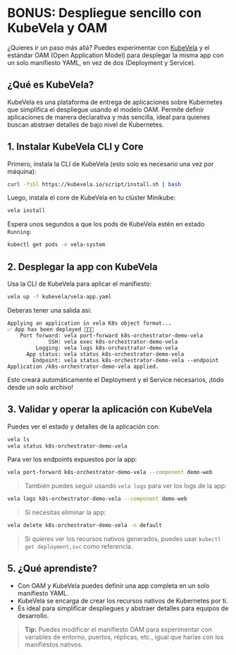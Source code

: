 
# BONUS: Despliegue sencillo con KubeVela y OAM

¿Quieres ir un paso más allá? Puedes experimentar con [KubeVela](https://kubevela.io/) y el estándar OAM (Open Application Model) para desplegar la misma app con un solo manifiesto YAML, en vez de dos (Deployment y Service).

## ¿Qué es KubeVela?

KubeVela es una plataforma de entrega de aplicaciones sobre Kubernetes que simplifica el despliegue usando el modelo OAM. Permite definir aplicaciones de manera declarativa y más sencilla, ideal para quienes buscan abstraer detalles de bajo nivel de Kubernetes.

## 1. Instalar KubeVela CLI y Core

Primero, instala la CLI de KubeVela (esto solo es necesario una vez por máquina):

```bash
curl -fsSl https://kubevela.io/script/install.sh | bash
```

Luego, instala el core de KubeVela en tu clúster Minikube:

```bash
vela install
```

Espera unos segundos a que los pods de KubeVela estén en estado `Running`:

```bash
kubectl get pods -n vela-system
```

## 2. Desplegar la app con KubeVela

Usa la CLI de KubeVela para aplicar el manifiesto:

```bash
vela up -f kubevela/vela-app.yaml
```

Deberas tener una salida asi:

```text
Applying an application in vela K8s object format...
✅ App has been deployed 🚀🚀🚀
    Port forward: vela port-forward k8s-orchestrator-demo-vela
             SSH: vela exec k8s-orchestrator-demo-vela
         Logging: vela logs k8s-orchestrator-demo-vela
      App status: vela status k8s-orchestrator-demo-vela
        Endpoint: vela status k8s-orchestrator-demo-vela --endpoint
Application /k8s-orchestrator-demo-vela applied.
```

Esto creará automáticamente el Deployment y el Service necesarios, ¡todo desde un solo archivo!

## 3. Validar y operar la aplicación con KubeVela

Puedes ver el estado y detalles de la aplicación con:

```bash
vela ls
vela status k8s-orchestrator-demo-vela
```

Para ver los endpoints expuestos por la app:

```bash
vela port-forward k8s-orchestrator-demo-vela --component demo-web
```

> También puedes seguir usando `vela logs` para ver los logs de la app:

```bash
vela logs k8s-orchestrator-demo-vela --component demo-web
```

> Si necesitas eliminar la app:

```bash
vela delete k8s-orchestrator-demo-vela -n default
```

> Si quieres ver los recursos nativos generados, puedes usar `kubectl get deployment,svc` como referencia.

## 5. ¿Qué aprendiste?

- Con OAM y KubeVela puedes definir una app completa en un solo manifiesto YAML.
- KubeVela se encarga de crear los recursos nativos de Kubernetes por ti.
- Es ideal para simplificar despliegues y abstraer detalles para equipos de desarrollo.

> **Tip:** Puedes modificar el manifiesto OAM para experimentar con variables de entorno, puertos, réplicas, etc., igual que harías con los manifiestos nativos.
